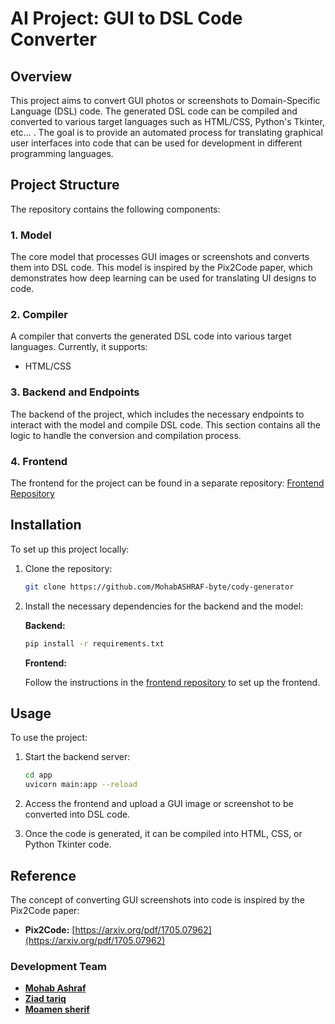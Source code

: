 
# AI Project: GUI to DSL Code Converter

## Overview
This project aims to convert GUI photos or screenshots to Domain-Specific Language (DSL) code. The generated DSL code can be compiled and converted to various target languages such as HTML/CSS, Python's Tkinter, etc...  . The goal is to provide an automated process for translating graphical user interfaces into code that can be used for development in different programming languages.

## Project Structure
The repository contains the following components:

### 1. Model
The core model that processes GUI images or screenshots and converts them into DSL code. This model is inspired by the Pix2Code paper, which demonstrates how deep learning can be used for translating UI designs to code.

### 2. Compiler
A compiler that converts the generated DSL code into various target languages. Currently, it supports:
- HTML/CSS

### 3. Backend and Endpoints
The backend of the project, which includes the necessary endpoints to interact with the model and compile DSL code. This section contains all the logic to handle the conversion and compilation process.

### 4. Frontend
The frontend for the project can be found in a separate repository:
[Frontend Repository](https://github.com/MoamenSherif81/cody-generator-frontend/tree/main)

## Installation
To set up this project locally:

1. Clone the repository:
   ```bash
   git clone https://github.com/MohabASHRAF-byte/cody-generator
   ```

2. Install the necessary dependencies for the backend and the model:

   **Backend:**

   ```bash
   pip install -r requirements.txt
   ```

   **Frontend:**

   Follow the instructions in the [frontend repository](https://github.com/MoamenSherif81/cody-generator-frontend/tree/main) to set up the frontend.

## Usage
To use the project:

1. Start the backend server:
   ```bash
   cd app
   uvicorn main:app --reload

   ```

2. Access the frontend and upload a GUI image or screenshot to be converted into DSL code.

3. Once the code is generated, it can be compiled into HTML, CSS, or Python Tkinter code.

## Reference
The concept of converting GUI screenshots into code is inspired by the Pix2Code paper:
- **Pix2Code:** [https://arxiv.org/pdf/1705.07962](https://arxiv.org/pdf/1705.07962)


### Development Team
- **[Mohab Ashraf](https://github.com/MohabASHRAF-byte)** 
- **[Ziad tariq](https://github.com/zezoo050)** 
- **[Moamen sherif](https://github.com/MoamenSherif81)**
